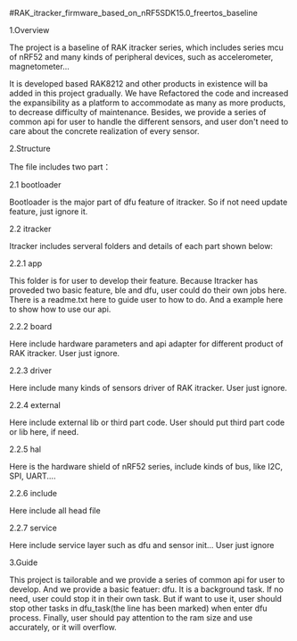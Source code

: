 #RAK_itracker_firmware_based_on_nRF5SDK15.0_freertos_baseline


1.Overview

The project is a baseline of RAK itracker series, which includes series mcu of nRF52 and many kinds of peripheral devices, such as accelerometer, magnetometer...

It is developed based RAK8212 and other products in existence will ba added in this project gradually. We have Refactored the code and increased the expansibility as a platform to accommodate as many as more products, to decrease difficulty of maintenance. Besides, we provide a series of common api for user to handle the different sensors, and user don't need to care about the concrete realization of every sensor.

2.Structure

The file includes two part：

2.1 bootloader

Bootloader is the major part of dfu feature of itracker. So if not need update feature, just ignore it.

2.2 itracker

Itracker includes serveral folders and details of each part shown below:

2.2.1 app

This folder is for user to develop their feature. Because Itracker has proveded two basic feature, ble and dfu, user could do their own jobs here. There is a readme.txt here to guide user to how to do. And a example here to show how to use our api.

2.2.2 board

Here include hardware parameters and api adapter for different product of RAK itracker. User just ignore.

2.2.3 driver

Here include many kinds of sensors driver of RAK itracker. User just ignore.

2.2.4 external

Here include external lib or third part code. User should put third part code or lib here, if need.

2.2.5 hal

Here is the hardware shield of nRF52 series, include kinds of bus, like I2C, SPI, UART....

2.2.6 include

Here include all head file

2.2.7 service

Here include service layer such as dfu and sensor init... User just ignore

3.Guide

This project is tailorable and we provide a series of common api for user to develop. And we provide a basic featuer: dfu. It is a background task. If no need, user could stop it in their own task. But if want to use it, user should stop other tasks in dfu_task(the line has been marked) when enter dfu process. Finally, user should pay attention to the ram size and use accurately, or it will overflow.
